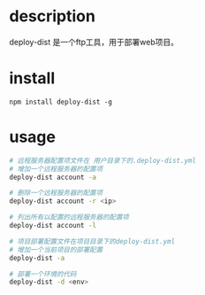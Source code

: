# description

deploy-dist 是一个ftp工具，用于部署web项目。

# install

```
npm install deploy-dist -g
```

# usage

``` bash
# 远程服务器配置项文件在 用户目录下的.deploy-dist.yml
# 增加一个远程服务器的配置项
deploy-dist account -a

# 删除一个远程服务器的配置项
deploy-dist account -r <ip>

# 列出所有以配置的远程服务器的配置项
deploy-dist account -l

# 项目部署配置文件在项目目录下的deploy-dist.yml
# 增加一个当前项目的部署配置
deploy-dist -a

# 部署一个环境的代码
deploy-dist -d <env>

```
